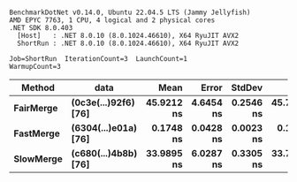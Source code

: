 ```

BenchmarkDotNet v0.14.0, Ubuntu 22.04.5 LTS (Jammy Jellyfish)
AMD EPYC 7763, 1 CPU, 4 logical and 2 physical cores
.NET SDK 8.0.403
  [Host]   : .NET 8.0.10 (8.0.1024.46610), X64 RyuJIT AVX2
  ShortRun : .NET 8.0.10 (8.0.1024.46610), X64 RyuJIT AVX2

Job=ShortRun  IterationCount=3  LaunchCount=1  
WarmupCount=3  

```
| Method    | data                 | Mean       | Error     | StdDev    | Min        | Max        | Gen0   | Allocated |
|---------- |--------------------- |-----------:|----------:|----------:|-----------:|-----------:|-------:|----------:|
| **FairMerge** | **(0c3e(...)92f6) [76]** | **45.9212 ns** | **4.6454 ns** | **0.2546 ns** | **45.7294 ns** | **46.2100 ns** | **0.0017** |     **144 B** |
| **FastMerge** | **(6304(...)e01a) [76]** |  **0.1748 ns** | **0.0428 ns** | **0.0023 ns** |  **0.1724 ns** |  **0.1771 ns** |      **-** |         **-** |
| **SlowMerge** | **(c680(...)4b8b) [76]** | **33.9895 ns** | **6.0287 ns** | **0.3305 ns** | **33.7320 ns** | **34.3621 ns** | **0.0010** |      **80 B** |
